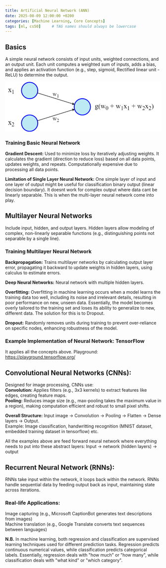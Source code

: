 ```yaml
---
title: Artificial Neural Network (ANN)
date: 2025-08-09 12:00:00 +0200
categories: [Machine Learning, Core Concepts]
tags: [ml, cs50]     # TAG names should always be lowercase
---
```


## Basics
A simple neural network consists of input units, weighted connections, and an output unit. Each unit computes a weighted sum of inputs, adds a bias, and applies an activation function (e.g., step, sigmoid, Rectified linear unit - ReLU) to determine the output.

![Simple_neural_network](../assets/img/SimpleNeuralNet.png)

### Training Basic Neural Network
**Gradient Descent:** Used to minimize loss by iteratively adjusting weights. It calculates the gradient (direction to reduce loss) based on all data points, updates weights, and repeats. Computationally expensive due to processing all data points.

**Limitation of Single Layer Neural Network:**
One simple layer of input and one layer of output might be useful for classification binary output (linear decision boundary). It doesnt work for complex output where data cant be linearly separable. This is when the multi-layer neural network come into play.

## Multilayer Neural Networks 
Include input, hidden, and output layers. Hidden layers allow modeling of complex, non-linearly separable functions (e.g., distinguishing points not separable by a single line).

### Training Multilayer Neural Network
**Backpropagation:** Trains multilayer networks by calculating output layer error, propagating it backward to update weights in hidden layers, using calculus to estimate errors.

**Deep Neural Networks:** Neural network with multiple hidden layers.

**Overfitting:** Overfitting in machine learning occurs when a model learns the training data too well, including its noise and irrelevant details, resulting in poor performance on new, unseen data. Essentially, the model becomes overly tailored to the training set and loses its ability to generalize to new, different data. The solution for this is to Dropout.

**Dropout:** Randomly removes units during training to prevent over-reliance on specific nodes, enhancing robustness of the model.

### Example Implementation of Neural Network: TensorFlow
It applies all the concepts above. Playground: https://playground.tensorflow.org/

## Convolutional Neural Networks (CNNs):
Designed for image processing, CNNs use:  
**Convolution:** Applies filters (e.g., 3x3 kernels) to extract features like edges, creating feature maps.  
**Pooling:** Reduces image size (e.g., max-pooling takes the maximum value in a region), making computation efficient and robust to small pixel shifts.  

**Overall Structure:** Input image → Convolution → Pooling → Flatten → Dense layers → Output.  
Example: Image classification, handwritting recognition (MNIST dataset, embedded training dataset in tensorflow) etc.

All the examples above are feed forward neural network where everything needs to put into these abstract layers: Input -> network (hidden layers) -> output

## Recurrent Neural Network (RNNs):
RNNs take input within the network, it loops back within the network. RNNs handle sequential data by feeding output back as input, maintaining state across iterations.

### Real-life Applications:
Image capturing (e.g., Microsoft CaptionBot generates text descriptions from images)  
Machine translation (e.g., Google Translate converts text sequences between languages)

**N.B.** In machine learning, both regression and classification are supervised learning techniques used for different prediction tasks. Regression predicts continuous numerical values, while classification predicts categorical labels. Essentially, regression deals with "how much" or "how many", while classification deals with "what kind" or "which category". 
